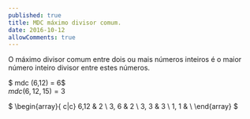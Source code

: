 ```yaml
---
published: true
title: MDC máximo divisor comum.
date: 2016-10-12
allowComments: true
---
```


O máximo divisor comum entre dois ou mais números inteiros é o maior número inteiro divisor entre estes números.

$ mdc (6,12) = 6$  
$mdc (6,12,15) = 3$


$
\begin{array}{ c|c}
6,12 & 2 \\ 
3, 6 & 2 \\ 
3, 3 & 3 \\ 
1, 1 &    \\ 
\end{array}
$